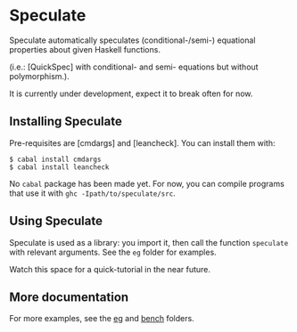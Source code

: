 Speculate
=========

Speculate automatically speculates (conditional-/semi-) equational properties
about given Haskell functions.

(i.e.: [QuickSpec] with conditional- and semi- equations but without
polymorphism.).

It is currently under development, expect it to break often for now.


Installing Speculate
--------------------

Pre-requisites are [cmdargs] and [leancheck].
You can install them with:

	$ cabal install cmdargs
	$ cabal install leancheck

No `cabal` package has been made yet.  For now, you can compile programs that
use it with `ghc -Ipath/to/speculate/src`.


Using Speculate
---------------

Speculate is used as a library: you import it, then call the function
`speculate` with relevant arguments.  See the `eg` folder for examples.

Watch this space for a quick-tutorial in the near future.


More documentation
------------------

For more examples, see the [eg](eg) and [bench](bench) folders.
